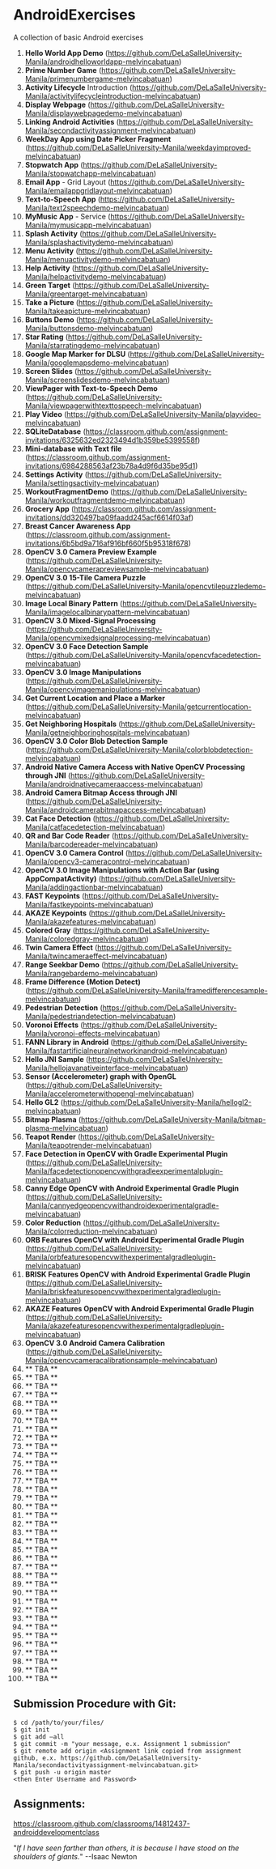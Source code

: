 # AndroidExercises

A collection of basic Android exercises

1. **Hello World App Demo** (https://github.com/DeLaSalleUniversity-Manila/androidhelloworldapp-melvincabatuan)
2. **Prime Number Game** (https://github.com/DeLaSalleUniversity-Manila/primenumbergame-melvincabatuan)
3. **Activity Lifecycle** Introduction (https://github.com/DeLaSalleUniversity-Manila/activitylifecycleintroduction-melvincabatuan)
4. **Display Webpage** (https://github.com/DeLaSalleUniversity-Manila/displaywebpagedemo-melvincabatuan)
5. **Linking Android Activities** (https://github.com/DeLaSalleUniversity-Manila/secondactivityassignment-melvincabatuan)
6. **WeekDay App using Date Picker Fragment** (https://github.com/DeLaSalleUniversity-Manila/weekdayimproved-melvincabatuan)
7. **Stopwatch App** (https://github.com/DeLaSalleUniversity-Manila/stopwatchapp-melvincabatuan)
8. **Email App** - Grid Layout (https://github.com/DeLaSalleUniversity-Manila/emailappgridlayout-melvincabatuan)
9. **Text-to-Speech App** (https://github.com/DeLaSalleUniversity-Manila/text2speechdemo-melvincabatuan)
10. **MyMusic App** - Service (https://github.com/DeLaSalleUniversity-Manila/mymusicapp-melvincabatuan)
11. **Splash Activity** (https://github.com/DeLaSalleUniversity-Manila/splashactivitydemo-melvincabatuan)
12. **Menu Activity** (https://github.com/DeLaSalleUniversity-Manila/menuactivitydemo-melvincabatuan)
13. **Help Activity** (https://github.com/DeLaSalleUniversity-Manila/helpactivitydemo-melvincabatuan)
14. **Green Target** (https://github.com/DeLaSalleUniversity-Manila/greentarget-melvincabatuan)
15. **Take a Picture** (https://github.com/DeLaSalleUniversity-Manila/takeapicture-melvincabatuan)
16. **Buttons Demo** (https://github.com/DeLaSalleUniversity-Manila/buttonsdemo-melvincabatuan)
17. **Star Rating** (https://github.com/DeLaSalleUniversity-Manila/starratingdemo-melvincabatuan)
18. **Google Map Marker for DLSU** (https://github.com/DeLaSalleUniversity-Manila/googlemapsdemo-melvincabatuan)
19. **Screen Slides** (https://github.com/DeLaSalleUniversity-Manila/screenslidesdemo-melvincabatuan)
20. **ViewPager with Text-to-Speech Demo** (https://github.com/DeLaSalleUniversity-Manila/viewpagerwithtexttospeech-melvincabatuan)
21. **Play Video** (https://github.com/DeLaSalleUniversity-Manila/playvideo-melvincabatuan)
22. **SQLiteDatabase** (https://classroom.github.com/assignment-invitations/6325632ed2323494d1b359be5399558f)
23. **Mini-database with Text file** (https://classroom.github.com/assignment-invitations/6984288563af23b78a4d9f6d35be95d1)
24. **Settings Activity** (https://github.com/DeLaSalleUniversity-Manila/settingsactivity-melvincabatuan)
25. **WorkoutFragmentDemo** (https://github.com/DeLaSalleUniversity-Manila/workoutfragmentdemo-melvincabatuan)
26. **Grocery App** (https://classroom.github.com/assignment-invitations/dd320497ba09faadd245acf6614f03af)
27. **Breast Cancer Awareness App** (https://classroom.github.com/assignment-invitations/6b5bd9a716af916bf660f5b95318f678)
28. **OpenCV 3.0 Camera Preview Example** (https://github.com/DeLaSalleUniversity-Manila/opencvcamerapreviewsample-melvincabatuan)
29. **OpenCV 3.0 15-Tile Camera Puzzle** (https://github.com/DeLaSalleUniversity-Manila/opencvtilepuzzledemo-melvincabatuan)
30. **Image Local Binary Pattern** (https://github.com/DeLaSalleUniversity-Manila/imagelocalbinarypattern-melvincabatuan)
31. **OpenCV 3.0 Mixed-Signal Processing** (https://github.com/DeLaSalleUniversity-Manila/opencvmixedsignalprocessing-melvincabatuan)  
32. **OpenCV 3.0 Face Detection Sample** (https://github.com/DeLaSalleUniversity-Manila/opencvfacedetection-melvincabatuan)
33. **OpenCV 3.0 Image Manipulations** (https://github.com/DeLaSalleUniversity-Manila/opencvimagemanipulations-melvincabatuan)
34. **Get Current Location and Place a Marker** (https://github.com/DeLaSalleUniversity-Manila/getcurrentlocation-melvincabatuan)
35. **Get Neighboring Hospitals** (https://github.com/DeLaSalleUniversity-Manila/getneighboringhospitals-melvincabatuan)
36. **OpenCV 3.0 Color Blob Detection Sample** (https://github.com/DeLaSalleUniversity-Manila/colorblobdetection-melvincabatuan)
37. **Android Native Camera Access with Native OpenCV Processing through JNI** (https://github.com/DeLaSalleUniversity-Manila/androidnativecameraaccess-melvincabatuan)
38. **Android Camera Bitmap Access through JNI** (https://github.com/DeLaSalleUniversity-Manila/androidcamerabitmapaccess-melvincabatuan)
39. **Cat Face Detection** (https://github.com/DeLaSalleUniversity-Manila/catfacedetection-melvincabatuan)
40. **QR and Bar Code Reader** (https://github.com/DeLaSalleUniversity-Manila/barcodereader-melvincabatuan)
41. **OpenCV 3.0 Camera Control** (https://github.com/DeLaSalleUniversity-Manila/opencv3-cameracontrol-melvincabatuan)
42. **OpenCV 3.0 Image Manipulations with Action Bar (using AppCompatActivity)** (https://github.com/DeLaSalleUniversity-Manila/addingactionbar-melvincabatuan)
43. **FAST Keypoints** (https://github.com/DeLaSalleUniversity-Manila/fastkeypoints-melvincabatuan)
44. **AKAZE Keypoints** (https://github.com/DeLaSalleUniversity-Manila/akazefeatures-melvincabatuan)
45. **Colored Gray** (https://github.com/DeLaSalleUniversity-Manila/coloredgray-melvincabatuan)
46. **Twin Camera Effect** (https://github.com/DeLaSalleUniversity-Manila/twincameraeffect-melvincabatuan)
47. **Range Seekbar Demo** (https://github.com/DeLaSalleUniversity-Manila/rangebardemo-melvincabatuan)
48. **Frame Difference (Motion Detect)** (https://github.com/DeLaSalleUniversity-Manila/framedifferencesample-melvincabatuan)
49. **Pedestrian Detection** (https://github.com/DeLaSalleUniversity-Manila/pedestriandetection-melvincabatuan)
50. **Voronoi Effects** (https://github.com/DeLaSalleUniversity-Manila/voronoi-effects-melvincabatuan)
51. **FANN Library in Android** (https://github.com/DeLaSalleUniversity-Manila/fastartificialneuralnetworkinandroid-melvincabatuan)
52. **Hello JNI Sample** (https://github.com/DeLaSalleUniversity-Manila/hellojavanativeinterface-melvincabatuan)
53. **Sensor (Accelerometer) graph with OpenGL** (https://github.com/DeLaSalleUniversity-Manila/accelerometerwithopengl-melvincabatuan)
54. **Hello GL2** (https://github.com/DeLaSalleUniversity-Manila/hellogl2-melvincabatuan)
55. **Bitmap Plasma** (https://github.com/DeLaSalleUniversity-Manila/bitmap-plasma-melvincabatuan)
56. **Teapot Render** (https://github.com/DeLaSalleUniversity-Manila/teapotrender-melvincabatuan)
57. **Face Detection in OpenCV with Gradle Experimental Plugin** (https://github.com/DeLaSalleUniversity-Manila/facedetectionopencvwithgradleexperimentalplugin-melvincabatuan)
58. **Canny Edge OpenCV with Android Experimental Gradle Plugin** (https://github.com/DeLaSalleUniversity-Manila/cannyedgeopencvwithandroidexperimentalgradle-melvincabatuan)
59. **Color Reduction** (https://github.com/DeLaSalleUniversity-Manila/colorreduction-melvincabatuan)
60. **ORB Features OpenCV with Android Experimental Gradle Plugin** (https://github.com/DeLaSalleUniversity-Manila/orbfeaturesopencvwithexperimentalgradleplugin-melvincabatuan)
61. **BRISK Features OpenCV with Android Experimental Gradle Plugin** (https://github.com/DeLaSalleUniversity-Manila/briskfeaturesopencvwithexperimentalgradleplugin-melvincabatuan)
62. **AKAZE Features OpenCV with Android Experimental Gradle Plugin** (https://github.com/DeLaSalleUniversity-Manila/akazefeaturesopencvwithexperimentalgradleplugin-melvincabatuan)
63. **OpenCV 3.0 Android Camera Calibration** (https://github.com/DeLaSalleUniversity-Manila/opencvcameracalibrationsample-melvincabatuan)
64. ** TBA **
65. ** TBA **
66. ** TBA **
67. ** TBA **
68. ** TBA **
69. ** TBA **
70. ** TBA **
71. ** TBA **
72. ** TBA **
73. ** TBA **
74. ** TBA **
75. ** TBA **
76. ** TBA **
77. ** TBA **
78. ** TBA **
79. ** TBA **
80. ** TBA **
81. ** TBA **
82. ** TBA **
83. ** TBA **
84. ** TBA **
85. ** TBA **
86. ** TBA **
87. ** TBA **
88. ** TBA **
89. ** TBA **
90. ** TBA **
91. ** TBA **
92. ** TBA **
93. ** TBA **
94. ** TBA **
95. ** TBA **
96. ** TBA **
97. ** TBA **
98. ** TBA **
99. ** TBA **
100. ** TBA **



## Submission Procedure with Git: 

```shell
$ cd /path/to/your/files/
$ git init
$ git add –all
$ git commit -m "your message, e.x. Assignment 1 submission"
$ git remote add origin <Assignment link copied from assignment github, e.x. https://github.com/DeLaSalleUniversity-Manila/secondactivityassignment-melvincabatuan.git>
$ git push -u origin master
<then Enter Username and Password>
```


## Assignments:

https://classroom.github.com/classrooms/14812437-androiddevelopmentclass

"*If I have seen farther than others, it is because I have stood on the shoulders of giants.*" --Isaac Newton
